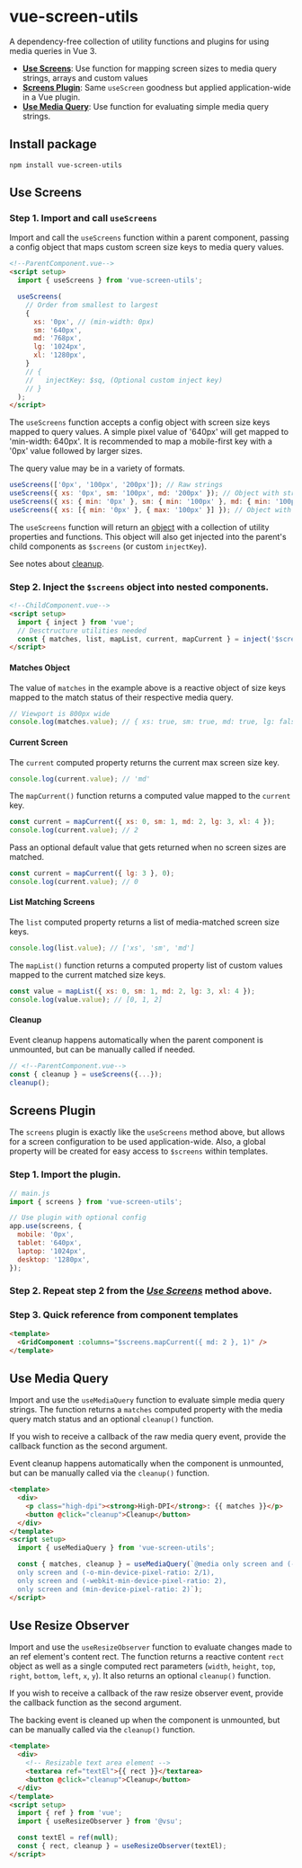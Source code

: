 # vue-screen-utils

A dependency-free collection of utility functions and plugins for using media queries in Vue 3.

- [**Use Screens**](#use-screens): Use function for mapping screen sizes to media query strings, arrays and custom values
- [**Screens Plugin**](#screens-plugin): Same `useScreen` goodness but applied application-wide in a Vue plugin.
- [**Use Media Query**](#use-media-query): Use function for evaluating simple media query strings.

## Install package

```console
npm install vue-screen-utils
```

## Use Screens

### Step 1. Import and call `useScreens`

Import and call the `useScreens` function within a parent component, passing a config object that maps custom screen size keys to media query values.

```html
<!--ParentComponent.vue-->
<script setup>
  import { useScreens } from 'vue-screen-utils';

  useScreens(
    // Order from smallest to largest
    {
      xs: '0px', // (min-width: 0px)
      sm: '640px',
      md: '768px',
      lg: '1024px',
      xl: '1280px',
    }
    // {
    //   injectKey: $sq, (Optional custom inject key)
    // }
  );
</script>
```

The `useScreens` function accepts a config object with screen size keys mapped to query values. A simple pixel value of '640px' will get mapped to 'min-width: 640px'. It is recommended to map a mobile-first key with a '0px' value followed by larger sizes.

The query value may be in a variety of formats.

```js
useScreens(['0px', '100px', '200px']); // Raw strings
useScreens({ xs: '0px', sm: '100px', md: '200px' }); // Object with string values
useScreens({ xs: { min: '0px' }, sm: { min: '100px' }, md: { min: '100px' } }); // Object with object values
useScreens({ xs: [{ min: '0px' }, { max: '100px' }] }); // Object with object array (multiple values)
```

The `useScreens` function will return an [object](#screens-object) with a collection of utility properties and functions. This object will also get injected into the parent's child components as `$screens` (or custom `injectKey`).

See notes about [cleanup](#cleanup).

### Step 2. Inject the `$screens` object into nested components.

```html
<!--ChildComponent.vue-->
<script setup>
  import { inject } from 'vue';
  // Desctructure utilities needed
  const { matches, list, mapList, current, mapCurrent } = inject('$screens');
</script>
```

#### Matches Object

The value of `matches` in the example above is a reactive object of size keys mapped to the match status of their respective media query.

```js
// Viewport is 800px wide
console.log(matches.value); // { xs: true, sm: true, md: true, lg: false, xl: false }
```

#### Current Screen

The `current` computed property returns the current max screen size key.

```js
console.log(current.value); // 'md'
```

The `mapCurrent()` function returns a computed value mapped to the `current` key.

```js
const current = mapCurrent({ xs: 0, sm: 1, md: 2, lg: 3, xl: 4 });
console.log(current.value); // 2
```

Pass an optional default value that gets returned when no screen sizes are matched.

```js
const current = mapCurrent({ lg: 3 }, 0);
console.log(current.value); // 0
```

#### List Matching Screens

The `list` computed property returns a list of media-matched screen size keys.

```js
console.log(list.value); // ['xs', 'sm', 'md']
```

The `mapList()` function returns a computed property list of custom values mapped to the current matched size keys.

```js
const value = mapList({ xs: 0, sm: 1, md: 2, lg: 3, xl: 4 });
console.log(value.value); // [0, 1, 2]
```

#### Cleanup

Event cleanup happens automatically when the parent component is unmounted, but can be manually called if needed.

```js
// <!--ParentComponent.vue-->
const { cleanup } = useScreens({...});
cleanup();
```

## Screens Plugin

The `screens` plugin is exactly like the `useScreens` method above, but allows for a screen configuration to be used application-wide. Also, a global property will be created for easy access to `$screens` within templates.

### Step 1. Import the plugin.

```js
// main.js
import { screens } from 'vue-screen-utils';

// Use plugin with optional config
app.use(screens, {
  mobile: '0px',
  tablet: '640px',
  laptop: '1024px',
  desktop: '1280px',
});
```

### Step 2. Repeat step 2 from the [_Use Screens_](#use-screens) method above.

### Step 3. Quick reference from component templates

```html
<template>
  <GridComponent :columns="$screens.mapCurrent({ md: 2 }, 1)" />
</template>
```

## Use Media Query

Import and use the `useMediaQuery` function to evaluate simple media query strings. The function returns a `matches` computed property with the media query match status and an optional `cleanup()` function.

If you wish to receive a callback of the raw media query event, provide the callback function as the second argument.

Event cleanup happens automatically when the component is unmounted, but can be manually called via the `cleanup()` function.

```html
<template>
  <div>
    <p class="high-dpi"><strong>High-DPI</strong>: {{ matches }}</p>
    <button @click="cleanup">Cleanup</button>
  </div>
</template>
<script setup>
  import { useMediaQuery } from 'vue-screen-utils';

  const { matches, cleanup } = useMediaQuery(`@media only screen and (-moz-min-device-pixel-ratio: 2),
  only screen and (-o-min-device-pixel-ratio: 2/1),
  only screen and (-webkit-min-device-pixel-ratio: 2),
  only screen and (min-device-pixel-ratio: 2)`);
</script>
```

## Use Resize Observer

Import and use the `useResizeObserver` function to evaluate changes made to an ref element's content rect. The function returns a reactive content `rect` object as well as a single computed rect parameters (`width`, `height`, `top`, `right`, `bottom`, `left`, `x`, `y`). It also returns an optional `cleanup()` function.

If you wish to receive a callback of the raw resize observer event, provide the callback function as the second argument.

The backing event is cleaned up when the component is unmounted, but can be manually called via the `cleanup()` function.

```html
<template>
  <div>
    <!-- Resizable text area element -->
    <textarea ref="textEl">{{ rect }}</textarea>
    <button @click="cleanup">Cleanup</button>
  </div>
</template>
<script setup>
  import { ref } from 'vue';
  import { useResizeObserver } from '@vsu';

  const textEl = ref(null);
  const { rect, cleanup } = useResizeObserver(textEl);
</script>
```
